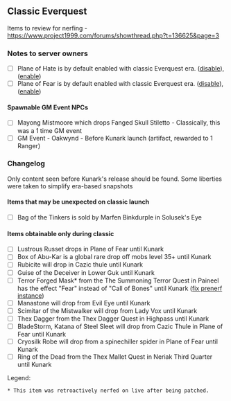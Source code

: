 ## Classic Everquest

Items to review for nerfing - https://www.project1999.com/forums/showthread.php?t=136625&page=3

### Notes to server owners
* [ ] Plane of Hate is by default enabled with classic Everquest era. ([disable](https://github.com/xackery/peq-expansions/blob/master/0/hateplane-disable.sql)), ([enable](https://github.com/xackery/peq-expansions/blob/master/0/hateplane-disable.sql))
* [ ] Plane of Fear is by default enabled with classic Everquest era. ([disable](https://github.com/xackery/peq-expansions/blob/master/0/fearplane-disable.sql)), ([enable](https://github.com/xackery/peq-expansions/blob/master/0/fearplane-disable.sql))
#### Spawnable GM Event NPCs
* [ ] Mayong Mistmoore which drops Fanged Skull Stiletto - Classically, this was a 1 time GM event
* [ ] GM Event - Oakwynd - Before Kunark launch (artifact, rewarded to 1 Ranger)

### Changelog
Only content seen before Kunark's release should be found. Some liberties were taken to simplify era-based snapshots
#### Items that may be unexpected on classic launch
* [ ] Bag of the Tinkers is sold by Marfen Binkdurple in Solusek's Eye
#### Items obtainable only during classic
* [ ] Lustrous Russet drops in Plane of Fear until Kunark
* [ ] Box of Abu-Kar is a global rare drop off mobs level 35+ until Kunark
* [ ] Rubicite will drop in Cazic thule until Kunark
* [ ] Guise of the Deceiver in Lower Guk until Kunark 
* [ ] Terror Forged Mask* from the The Summoning Terror Quest in Paineel has the effect "Fear" instead of "Call of Bones" until Kunark ([fix prenerf instance](https://github.com/xackery/peq-expansions/blob/master/0/terror-forged-mask-prenerf.sql))
* [ ] Manastone will drop from Evil Eye until Kunark
* [ ] Scimitar of the Mistwalker will drop from Lady Vox until Kunark
* [ ] Thex Dagger from the Thex Dagger Quest in Highpass until Kunark
* [ ] BladeStorm, Katana of Steel Sleet will drop from Cazic Thule in Plane of Fear until Kunark
* [ ] Cryosilk Robe will drop from a spinechiller spider in Plane of Fear until Kunark
* [ ] Ring of the Dead from the Thex Mallet Quest in Neriak Third Quarter until Kunark

Legend:
```
* This item was retroactively nerfed on live after being patched.
```
